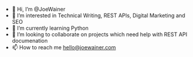 - 👋 Hi, I’m @JoeWainer
- 👀 I’m interested in Technical Writing, REST APIs, Digital Marketing and SEO
- 🌱 I’m currently learning Python 
- 💞️ I’m looking to collaborate on projects which need help with REST API documenation
- 📫 How to reach me hello@joewainer.com

<!---
JoeWainer/JoeWainer is a ✨ special ✨ repository because its `README.md` (this file) appears on your GitHub profile.
You can click the Preview link to take a look at your changes.
--->
